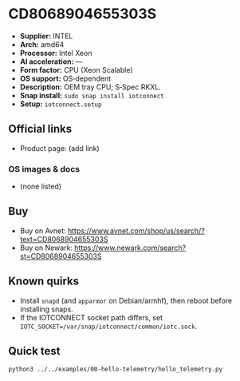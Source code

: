# CD8068904655303S

- **Supplier:** INTEL
- **Arch:** amd64
- **Processor:** Intel Xeon
- **AI acceleration:** —
- **Form factor:** CPU (Xeon Scalable)
- **OS support:** OS‑dependent
- **Description:** OEM tray CPU; S‑Spec RKXL.
- **Snap install:** `sudo snap install iotconnect`
- **Setup:** `iotconnect.setup`

## Official links
- Product page: (add link)

### OS images & docs
- (none listed)

## Buy
- Buy on Avnet: https://www.avnet.com/shop/us/search/?text=CD8068904655303S
- Buy on Newark: https://www.newark.com/search?st=CD8068904655303S

## Known quirks
- Install `snapd` (and `apparmor` on Debian/armhf), then reboot before installing snaps.
- If the IOTCONNECT socket path differs, set `IOTC_SOCKET=/var/snap/iotconnect/common/iotc.sock`.

## Quick test
```bash
python3 ../../examples/00-hello-telemetry/hello_telemetry.py
```
